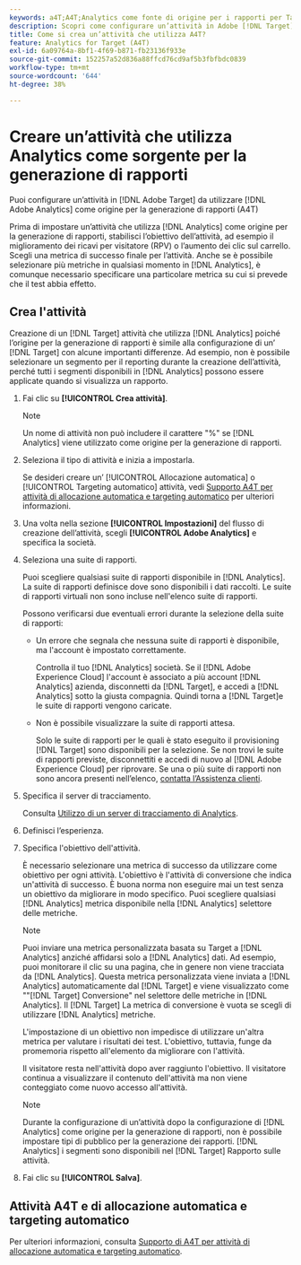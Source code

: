 ```yaml
---
keywords: a4T;A4T;Analytics come fonte di origine per i rapporti per Target
description: Scopri come configurare un’attività in Adobe [!DNL Target] che utilizza Adobe Analytics come origine di reporting (A4T).
title: Come si crea un’attività che utilizza A4T?
feature: Analytics for Target (A4T)
exl-id: 6a09764a-8bf1-4f69-b871-fb23136f933e
source-git-commit: 152257a52d836a88ffcd76cd9af5b3fbfbdc0839
workflow-type: tm+mt
source-wordcount: '644'
ht-degree: 38%

---
```


# Creare un’attività che utilizza Analytics come sorgente per la generazione di rapporti

Puoi configurare un’attività in [!DNL Adobe Target] da utilizzare [!DNL Adobe Analytics] come origine per la generazione di rapporti (A4T)

Prima di impostare un’attività che utilizza [!DNL Analytics] come origine per la generazione di rapporti, stabilisci l’obiettivo dell’attività, ad esempio il miglioramento dei ricavi per visitatore (RPV) o l’aumento dei clic sul carrello. Scegli una metrica di successo finale per l’attività. Anche se è possibile selezionare più metriche in qualsiasi momento in [!DNL Analytics], è comunque necessario specificare una particolare metrica su cui si prevede che il test abbia effetto.

## Crea l&#39;attività

Creazione di un [!DNL Target] attività che utilizza [!DNL Analytics] poiché l’origine per la generazione di rapporti è simile alla configurazione di un’ [!DNL Target] con alcune importanti differenze. Ad esempio, non è possibile selezionare un segmento per il reporting durante la creazione dell’attività, perché tutti i segmenti disponibili in [!DNL Analytics] possono essere applicate quando si visualizza un rapporto.

1. Fai clic su **[!UICONTROL Crea attività]**.

   >[!NOTE]
   >
   >Un nome di attività non può includere il carattere &quot;%&quot; se [!DNL Analytics] viene utilizzato come origine per la generazione di rapporti.

1. Seleziona il tipo di attività e inizia a impostarla.

   Se desideri creare un’ [!UICONTROL Allocazione automatica] o [!UICONTROL Targeting automatico] attività, vedi [Supporto A4T per attività di allocazione automatica e targeting automatico](/help/main/c-integrating-target-with-mac/a4t/a4t-at-aa.md) per ulteriori informazioni.

1. Una volta nella sezione **[!UICONTROL Impostazioni]** del flusso di creazione dell’attività, scegli **[!UICONTROL Adobe Analytics]** e specifica la società.
1. Seleziona una suite di rapporti.

   Puoi scegliere qualsiasi suite di rapporti disponibile in [!DNL Analytics]. La suite di rapporti definisce dove sono disponibili i dati raccolti. Le suite di rapporti virtuali non sono incluse nell&#39;elenco suite di rapporti.

   Possono verificarsi due eventuali errori durante la selezione della suite di rapporti:

   * Un errore che segnala che nessuna suite di rapporti è disponibile, ma l&#39;account è impostato correttamente.

      Controlla il tuo [!DNL Analytics] società. Se il [!DNL Adobe Experience Cloud] l&#39;account è associato a più account [!DNL Analytics] azienda, disconnetti da [!DNL Target], e accedi a [!DNL Analytics] sotto la giusta compagnia. Quindi torna a [!DNL Target]e le suite di rapporti vengono caricate.

   * Non è possibile visualizzare la suite di rapporti attesa.

      Solo le suite di rapporti per le quali è stato eseguito il provisioning [!DNL Target] sono disponibili per la selezione. Se non trovi le suite di rapporti previste, disconnettiti e accedi di nuovo al [!DNL Adobe Experience Cloud] per riprovare.
   Se una o più suite di rapporti non sono ancora presenti nell’elenco, [contatta l’Assistenza clienti](/help/main/cmp-resources-and-contact-information.md#reference_ACA3391A00EF467B87930A450050077C).

1. Specifica il server di tracciamento.

   Consulta [Utilizzo di un server di tracciamento di Analytics](/help/main/c-integrating-target-with-mac/a4t/analytics-tracking-server.md#task_72077BA7E93C4A65A715A18F32228823).

1. Definisci l’esperienza.
1. Specifica l&#39;obiettivo dell&#39;attività.

   È necessario selezionare una metrica di successo da utilizzare come obiettivo per ogni attività. L&#39;obiettivo è l&#39;attività di conversione che indica un&#39;attività di successo. È buona norma non eseguire mai un test senza un obiettivo da migliorare in modo specifico. Puoi scegliere qualsiasi [!DNL Analytics] metrica disponibile nella [!DNL Analytics] selettore delle metriche.

   >[!NOTE]
   >
   >Puoi inviare una metrica personalizzata basata su Target a [!DNL Analytics] anziché affidarsi solo a [!DNL Analytics] dati. Ad esempio, puoi monitorare il clic su una pagina, che in genere non viene tracciata da [!DNL Analytics]. Questa metrica personalizzata viene inviata a [!DNL Analytics] automaticamente dal [!DNL Target] e viene visualizzato come &quot;&quot;[!DNL Target] Conversione&quot; nel selettore delle metriche in [!DNL Analytics]. Il [!DNL Target] La metrica di conversione è vuota se scegli di utilizzare [!DNL Analytics] metriche.

   L&#39;impostazione di un obiettivo non impedisce di utilizzare un&#39;altra metrica per valutare i risultati dei test. L&#39;obiettivo, tuttavia, funge da promemoria rispetto all&#39;elemento da migliorare con l&#39;attività.

   Il visitatore resta nell&#39;attività dopo aver raggiunto l&#39;obiettivo. Il visitatore continua a visualizzare il contenuto dell&#39;attività ma non viene conteggiato come nuovo accesso all&#39;attività.

   >[!NOTE]
   >
   >Durante la configurazione di un’attività dopo la configurazione di [!DNL Analytics] come origine per la generazione di rapporti, non è possibile impostare tipi di pubblico per la generazione dei rapporti. [!DNL Analytics] i segmenti sono disponibili nel [!DNL Target] Rapporto sulle attività.

1. Fai clic su **[!UICONTROL Salva]**.

## Attività A4T e di allocazione automatica e targeting automatico

Per ulteriori informazioni, consulta [Supporto di A4T per attività di allocazione automatica e targeting automatico](/help/main/c-integrating-target-with-mac/a4t/a4t-at-aa.md).
